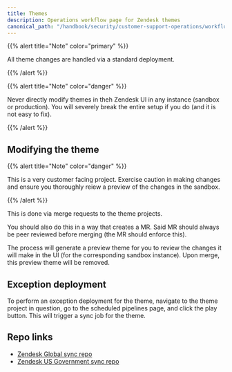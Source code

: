 ```yaml
---
title: Themes
description: Operations workflow page for Zendesk themes
canonical_path: "/handbook/security/customer-support-operations/workflows/zendesk/themes"
---
```


{{% alert title="Note" color="primary" %}}

All theme changes are handled via a standard deployment.

{{% /alert %}}

{{% alert title="Note" color="danger" %}}

Never directly modify themes in theh Zendesk UI in any instance (sandbox or production). You will severely break the entire setup if you do (and it is not easy to fix).

{{% /alert %}}

## Modifying the theme

{{% alert title="Note" color="danger" %}}

This is a very customer facing project. Exercise caution in making changes and ensure you thoroughly reiew a preview of the changes in the sandbox.

{{% /alert %}}

This is done via merge requests to the theme projects.

You should also do this in a way that creates a MR. Said MR should always be peer reviewed before merging (the MR should enforce this).

The process will generate a preview theme for you to review the changes it will make in the UI (for the corresponding sandbox instance). Upon merge, this preview theme will be removed.

## Exception deployment

To perform an exception deployment for the theme, navigate to the theme project in question, go to the scheduled pipelines page, and click the play button. This will trigger a sync job for the theme.

## Repo links

- [Zendesk Global sync repo](https://gitlab.com/gitlab-support-readiness/zendesk-global/theme)
- [Zendesk US Government sync repo](https://gitlab.com/gitlab-support-readiness/zendesk-us-government/theme)

